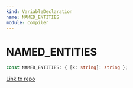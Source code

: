 ```yaml
---
kind: VariableDeclaration
name: NAMED_ENTITIES
module: compiler
---
```


# NAMED_ENTITIES

```ts
const NAMED_ENTITIES: { [k: string]: string };
```

[Link to repo](https://github.com/timdeschryver/angular/blob/master/packages/compiler/src/ml_parser/tags.ts#L70-L323)
